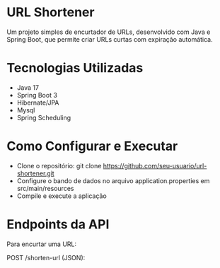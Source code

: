 # URL Shortener

Um projeto simples de encurtador de URLs, desenvolvido com Java e Spring Boot, que permite criar URLs curtas com expiração automática.

# Tecnologias Utilizadas
- Java 17
- Spring Boot 3
- Hibernate/JPA
- Mysql
- Spring Scheduling

# Como Configurar e Executar

- Clone o repositório: git clone https://github.com/seu-usuario/url-shortener.git
- Configure o bando de dados no arquivo application.properties em src/main/resources
- Compile e execute a aplicação

# Endpoints da API
Para encurtar uma URL:

POST /shorten-url (JSON):
